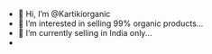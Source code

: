 - 👋 Hi, I’m @Kartikiorganic
- 👀 I’m interested in selling 99% organic products...
- 🌱 I’m currently selling in India only...
-

<!---
Kartikiorganic/Kartikiorganic is a ✨ special ✨ repository because its `README.md` (this file) appears on your GitHub profile.
You can click the Preview link to take a look at your changes.
--->
